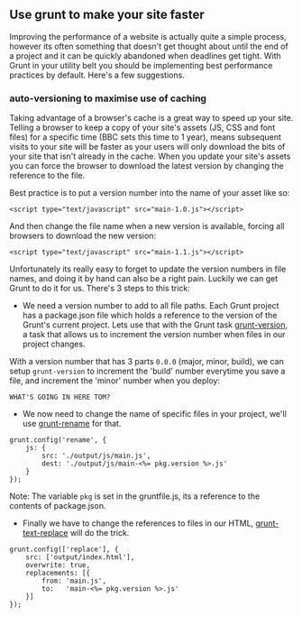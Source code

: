 ## Use grunt to make your site faster

Improving the performance of a website is actually quite a simple process, however its often something that doesn't get thought about until the end of a project and it can be quickly abandoned when deadlines get tight.  With Grunt in your utility belt you should be implementing best performance practices by default.  Here's a few suggestions.

### auto-versioning to maximise use of caching

Taking advantage of a browser's cache is a great way to speed up your site.  Telling a browser to keep a copy of your site's assets (JS, CSS and font files) for a specific time (BBC sets this time to 1 year), means subsequent visits to your site will be faster as your users will only download the bits of your site that isn't already in the cache.  When you update your site's assets you can force the browser to download the latest version by changing the reference to the file.

Best practice is to put a version number into the name of your asset like so:

```
<script type="text/javascript" src="main-1.0.js"></script>
```

And then change the file name when a new version is available, forcing all browsers to download the new version:

```
<script type="text/javascript" src="main-1.1.js"></script>
```

Unfortunately its really easy to forget to update the version numbers in file names, and doing it by hand can also be a right pain.  Luckily we can get Grunt to do it for us.  There's 3 steps to this trick:

* We need a version number to add to all file paths.  Each Grunt project has a package.json file which holds a reference to the version of the Grunt's current project.  Lets use that with the Grunt task [grunt-version](), a task that allows us to increment the version number when files in our project changes.

With a version number that has 3 parts `0.0.0` (major, minor, build), we can setup `grunt-version` to increment the 'build' number everytime you save a file, and increment the 'minor' number when you deploy:

```
WHAT'S GOING IN HERE TOM?
```

* We now need to change the name of specific files in your project, we'll use [grunt-rename]() for that.

```
grunt.config('rename', {
    js: {
        src: './output/js/main.js',
        dest: './output/js/main-<%= pkg.version %>.js'
    }
});
```

Note: The variable `pkg` is set in the gruntfile.js, its a reference to the contents of package.json.

* Finally we have to change the references to files in our HTML, [grunt-text-replace]() will do the trick. 

```
grunt.config(['replace'], {
    src: ['output/index.html'],
    overwrite: true,
    replacements: [{
        from: 'main.js',
        to:   'main-<%= pkg.version %>.js'
    }]
});
```